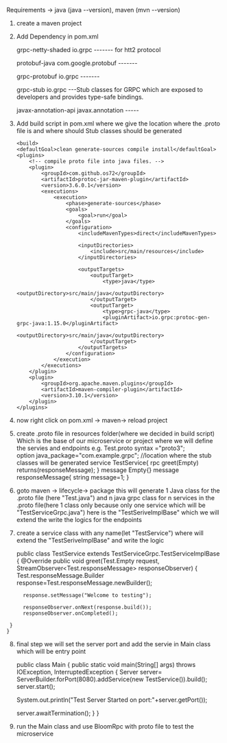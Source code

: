 Requirements -> java (java --version), maven (mvn --version)
 1. create a maven project 
 2. Add Dependency in pom.xml
 	
	grpc-netty-shaded   <groupId>io.grpc ------- for htt2 protocol
	
 	protobuf-java      <groupId>com.google.protobuf ------- 
	
 	grpc-protobuf      <groupId>io.grpc -------
	
 	grpc-stub          <groupId>io.grpc ---Stub classes for GRPC which are exposed to developers and provides type-safe bindings.
	
 	javax-annotation-api <groupId>javax.annotation -----
	
 3. Add build script in pom.xml where we give the location where the .proto file is and where should Stub classes should be generated
 
        <build>
        <defaultGoal>clean generate-sources compile install</defaultGoal>
        <plugins>
            <!-- compile proto file into java files. -->
            <plugin>
                <groupId>com.github.os72</groupId>
                <artifactId>protoc-jar-maven-plugin</artifactId>
                <version>3.6.0.1</version>
                <executions>
                    <execution>
                        <phase>generate-sources</phase>
                        <goals>
                            <goal>run</goal>
                        </goals>
                        <configuration>
                            <includeMavenTypes>direct</includeMavenTypes>

                            <inputDirectories>
                                <include>src/main/resources</include>
                            </inputDirectories>

                            <outputTargets>
                                <outputTarget>
                                    <type>java</type>
                                    <outputDirectory>src/main/java</outputDirectory>
                                </outputTarget>
                                <outputTarget>
                                    <type>grpc-java</type>
                                    <pluginArtifact>io.grpc:protoc-gen-grpc-java:1.15.0</pluginArtifact>
                                    <outputDirectory>src/main/java</outputDirectory>
                                </outputTarget>
                            </outputTargets>
                        </configuration>
                    </execution>
                </executions>
            </plugin>
            <plugin>
                <groupId>org.apache.maven.plugins</groupId>
                <artifactId>maven-compiler-plugin</artifactId>
                <version>3.10.1</version>
            </plugin>
        </plugins>
     </build>
  
  4. now right click on pom.xml -> maven-> reload project
  
  5. create .proto file in resources folder(where we decided in build script) Which is the base of our microservice or project where we will define
     the servies and endpoints 
     e.g. Test.proto
          syntax ="proto3";                        
          option java_package="com.example.grpc";  //location where the stub classes will be generated
          service TestService{
            rpc greet(Empty) returns(responseMessage);
            }
          message Empty{}
          message responseMessage{
             string message=1;
             }
       
  6. goto  maven -> lifecycle-> package
       this will generate 1 Java class for the .proto file (here "Test.java") and n java grpc class for n services in the .proto file(here 1 class only  because only one service which will be "TestServiceGrpc.java") here is the "TestSeriveImplBase" which we will extend the write the logics for the endpoints
       
  7.  create a service class with any name(let "TestService") where will extend the "TestSeriveImplBase" and write the logic
  
       public class TestService extends TestServiceGrpc.TestServiceImplBase {
         @Override
    	 public void greet(Test.Empty request, StreamObserver<Test.responseMessage> responseObserver) {
       	 Test.responseMessage.Builder response=Test.responseMessage.newBuilder();

        	response.setMessage("Welcome to testing");

        	responseObserver.onNext(response.build());
        	responseObserver.onCompleted();
   	 }
	}
   
   8. final step we will set the server port and add the servie in Main class which will be entry point
        
        public class Main {
   	 public static void main(String[] args) throws IOException, InterruptedException {
         Server server= ServerBuilder.forPort(8080).addService(new TestService()).build();
         server.start();

         System.out.println("Test Server Started on port:"+server.getPort());

         server.awaitTermination();
   	 }
	}
 	
   9. run the Main class and use BloomRpc with proto file to test the microservice 
